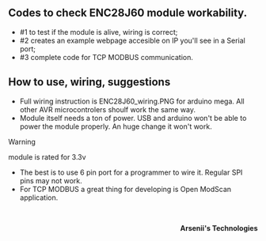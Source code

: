 ## Codes to check ENC28J60 module workability.

- #1 to test if the module is alive, wiring is correct;
- #2 creates an example webpage accesible on IP you'll see in a Serial port;
- #3 complete code for TCP MODBUS communication.

## How to use, wiring, suggestions
- Full wiring instruction is ENC28J60_wiring.PNG for arduino mega. All other AVR microcontrolers shoulf work the same way.
- Module itself needs a ton of power. USB and arduino won't be able to power the module properly. An huge change it won't work.
> [!WARNING]
> module is rated for 3.3v
- The best is to use 6 pin port for a programmer to wire it. Regular SPI pins may not work.
- For TCP MODBUS a great thing for developing is Open ModScan application.

<br>
<p align="right"><strong>Arsenii's Technologies</strong></p>
